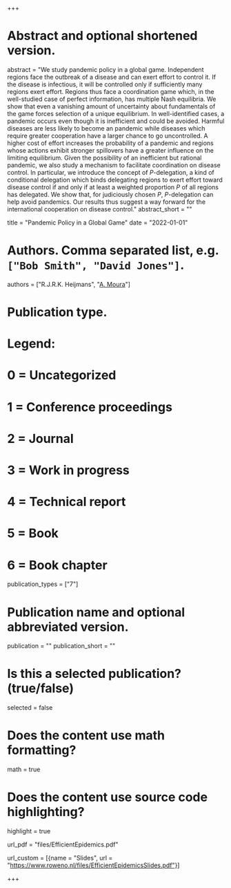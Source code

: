 +++
# Abstract and optional shortened version.
abstract = "We study pandemic policy in a global game. Independent regions face the outbreak of a disease and can exert effort to control it. If the disease is infectious, it will be controlled only if sufficiently many regions exert effort. Regions thus face a coordination game which, in the well-studied case of perfect information, has multiple Nash equilibria. We show that even a vanishing amount of uncertainty about fundamentals of the game forces selection of a unique equilibrium. In well-identified cases, a pandemic occurs even though it is inefficient and could be avoided. Harmful diseases are less likely to become an pandemic while diseases which require greater cooperation have a larger chance to go uncontrolled. A higher cost of effort increases the probability of a pandemic and regions whose actions exhibit stronger spillovers have a greater influence on the limiting equilibrium. Given the possibility of an inefficient but rational pandemic, we also study a mechanism to facilitate coordination on disease control. In particular, we introduce the concept of _P_-delegation, a kind of conditional delegation which binds delegating regions to exert effort toward disease control if and only if at least a weighted proportion _P_ of all regions has delegated. We show that, for judiciously chosen _P_, _P_-delegation can help avoid pandemics. Our results thus suggest a way forward for the international cooperation on disease control."
abstract_short = ""

title = "Pandemic Policy in a Global Game"
date = "2022-01-01"

# Authors. Comma separated list, e.g. `["Bob Smith", "David Jones"]`.
authors = ["R.J.R.K. Heijmans", "[A. Moura](http://www.anamoura.site)"]
# Publication type.
# Legend:
# 0 = Uncategorized
# 1 = Conference proceedings
# 2 = Journal
# 3 = Work in progress
# 4 = Technical report
# 5 = Book
# 6 = Book chapter
publication_types = ["7"]

# Publication name and optional abbreviated version.
publication = ""
publication_short = ""

# Is this a selected publication? (true/false)
selected = false


# Does the content use math formatting?
math = true

# Does the content use source code highlighting?
highlight = true


url_pdf = "files/EfficientEpidemics.pdf"

url_custom = [{name = "Slides", url = "https://www.roweno.nl/files/EfficientEpidemicsSlides.pdf"}]

+++

